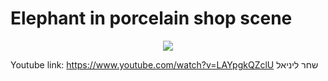 # Elephant in porcelain shop scene

<p align="center"><img src="https://raw.githubusercontent.com/shaharlinial/elephant_scene/master/mmn17/Assests/final_5d405f54d3f9ec0014dbb902_460515.gif"/></p>

Youtube link: https://www.youtube.com/watch?v=LAYpgkQZclU
שחר ליניאל
